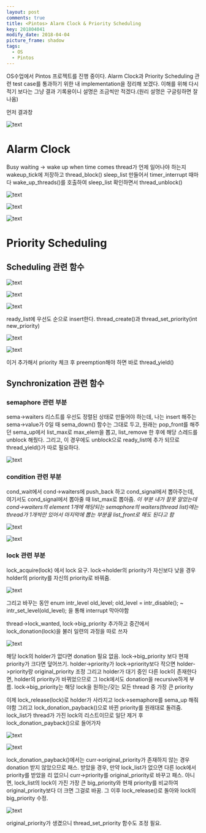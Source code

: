 ```yaml
---
layout: post
comments: true
title: <Pintos> Alarm Clock & Priority Scheduling
key: 201804041
modify_date: 2018-04-04
picture_frame: shadow
tags:
  - OS
  - Pintos
---
```


OS수업에서 Pintos 프로젝트를 진행 중이다.
Alarm Clock과 Priority Scheduling 관련 test case를 통과하기 위한 내 implementation을 정리해 보겠다.
이해를 위해 다시 적기 보다는 그냥 결과 기록용이니 설명은 조금씩만 적겠다.(원리 설명은 구글링하면 잘 나옴)

먼저 결과창

![text](https://raw.githubusercontent.com/q0115643/my_blog/master/images/pintos-pj1-result.png)
<!--more-->

# Alarm Clock

Busy waiting -> wake up when time comes
thread가 언제 일어나야 하는지 wakeup_tick에 저장하고 thread_block()
sleep_list 만들어서 timer_interrupt 때마다 wake_up_threads()를 호출하여 sleep_list 확인하면서 thread_unblock()

![text](https://raw.githubusercontent.com/q0115643/my_blog/master/images/pintos-pj1-01.png)

![text](https://raw.githubusercontent.com/q0115643/my_blog/master/images/pintos-pj1-02.png)

![text](https://raw.githubusercontent.com/q0115643/my_blog/master/images/pintos-pj1-03.png)

# Priority Scheduling

## Scheduling 관련 함수

![text](https://raw.githubusercontent.com/q0115643/my_blog/master/images/pintos-pj1-04.png)

![text](https://raw.githubusercontent.com/q0115643/my_blog/master/images/pintos-pj1-05.png)

![text](https://raw.githubusercontent.com/q0115643/my_blog/master/images/pintos-pj1-06.png)

ready_list에 우선도 순으로 insert한다.
thread_create()과 thread_set_priority(int new_priority)

![text](https://raw.githubusercontent.com/q0115643/my_blog/master/images/pintos-pj1-07.png)

![text](https://raw.githubusercontent.com/q0115643/my_blog/master/images/pintos-pj1-08.png)

이거 추가해서 priority 체크 후 preemption해야 하면 바로 thread_yield()

## Synchronization 관련 함수

### semaphore 관련 부분

sema->waiters 리스트를 우선도 정렬된 상태로 만들어야 하는데, 나는 insert 해주는 sema->value가 0일 때 sema_down() 함수는 그대로 두고, 원래는 pop_front를 해주던 sema_up에서 list_max로 max_elem을 뽑고, list_remove 한 후에 해당 스레드를 unblock 해줬다.
그리고, 이 경우에도 unblock으로 ready_list에 추가 되므로 thread_yield()가 따로 필요하다.

![text](https://raw.githubusercontent.com/q0115643/my_blog/master/images/pintos-pj1-09.png)

### condition 관련 부분

cond_wait에서 cond->waiters에 push_back 하고 cond_signal에서 뽑아주는데, 여기서도 cond_signal에서 뽑아줄 때 list_max로 뽑아줌.
*이 부분 내가 잘못 알았는데 cond->waiters의 element 1개에 해당되는 semaphore의 waiters(thread list)에는 thread가 1개씩만 있어서 마지막에 뽑는 부분을 list_front로 해도 된다고 함*

![text](https://raw.githubusercontent.com/q0115643/my_blog/master/images/pintos-pj1-10.png)

![text](https://raw.githubusercontent.com/q0115643/my_blog/master/images/pintos-pj1-11.png)

### lock 관련 부분

lock_acquire(lock) 에서 lock 요구.
lock->holder의 priority가 자신보다 낮을 경우 holder의 priority를 자신의 priority로 바꿔줌.

![text](https://raw.githubusercontent.com/q0115643/my_blog/master/images/pintos-pj1-12.png)

그리고 바꾸는 동안
enum intr_level old_level;
old_level = intr_disable();
~
intr_set_level(old_level);
을 통해 interrupt 막아야함

thread->lock_wanted, lock->big_priority 추가하고
중간에서 lock_donation(lock)을 불러 일련의 과정을 따로 쓰자

![text](https://raw.githubusercontent.com/q0115643/my_blog/master/images/pintos-pj1-13.png)

해당 lock의 holder가 없다면 donation 필요 없음.
lock->big_priority 보다 현재 priority가 크다면 덮어쓰기.
holder->priority가 lock->priority보다 작으면
holder->priority랑 original_priority 조정
그리고 holder가 대기 중인 다른 lock이 존재한다면, holder의 priority가 바뀌었으므로 그 lock에서도 donation을 recursive하게 부름.
lock->big_priority는 해당 lock을 원하는/갖는 모든 thread 중 가장 큰 priority


이제 lock_release(lock)로
holder가 사라지고 lock->semaphore를 sema_up 해줘야함
그리고 lock_donation_payback()으로 바뀐 priority를 원래대로 돌려줌.
lock_list가 thread가 가진 lock의 리스트이므로 일단 제거 후 lock_donation_payback()으로 들어가자

![text](https://raw.githubusercontent.com/q0115643/my_blog/master/images/pintos-pj1-14.png)

![text](https://raw.githubusercontent.com/q0115643/my_blog/master/images/pintos-pj1-15.png)

lock_donation_payback()에서는
curr->original_priority가 존재하지 않는 경우 donation 받지 않았으므로 패스.
받았을 경우, 만약 lock_list가 없으면 다른 lock에서 priority를 받았을 리 없으니 curr->priority를 original_priority로 바꾸고 패스.
아니면, lock_list의 lock이 가진 가장 큰 big_priority와 현재 priority를 비교하여 original_priority보다 더 크면 그걸로 바꿈.
그 이후 lock_release()로 돌아와 lock의 big_priority 수정.

![text](https://raw.githubusercontent.com/q0115643/my_blog/master/images/pintos-pj1-16.png)

original_priority가 생겼으니 thread_set_priority 함수도 조정 필요.

